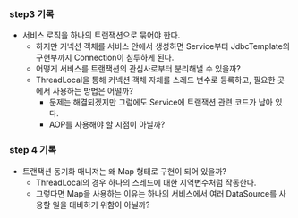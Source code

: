 ### step3 기록
- 서비스 로직을 하나의 트랜잭션으로 묶어야 한다.
  - 하지만 커넥션 객체를 서비스 안에서 생성하면 Service부터 JdbcTemplate의 구현부까지 Connection이 침투하게 된다.
  - 어떻게 서비스를 트랜잭션의 관심사로부터 분리해낼 수 있을까?
  - ThreadLocal을 통해 커넥션 객체 자체를 스레드 변수로 등록하고, 필요한 곳에서 사용하는 방법은 어떨까?
    - 문제는 해결되겠지만 그럼에도 Service에 트랜잭션 관련 코드가 남아 있다.
    - AOP를 사용해야 할 시점이 아닐까?


### step 4 기록
- 트랜잭션 동기화 매니져는 왜 Map 형태로 구현이 되어 있을까?
  - ThreadLocal의 경우 하나의 스레드에 대한 지역변수처럼 작동한다.
  - 그렇다면 Map을 사용하는 이유는 하나의 서비스에서 여러 DataSource를 사용할 일을 대비하기 위함이 아닐까?
